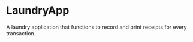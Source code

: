 # LaundryApp
A laundry application that functions to record and print receipts for every transaction.
